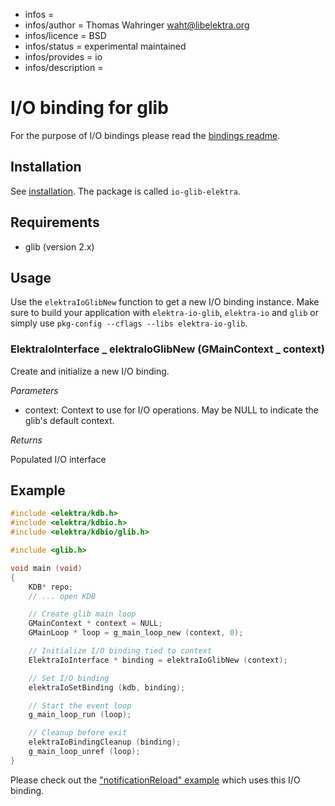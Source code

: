 - infos =
- infos/author = Thomas Wahringer <waht@libelektra.org>
- infos/licence = BSD
- infos/status = experimental maintained
- infos/provides = io
- infos/description =

# I/O binding for glib

For the purpose of I/O bindings please read the
[bindings readme](https://www.libelektra.org/bindings/readme#i-o-bindings).

## Installation

See [installation](/doc/INSTALL.md).
The package is called `io-glib-elektra`.

## Requirements

- glib (version 2.x)

## Usage

Use the `elektraIoGlibNew` function to get a new I/O binding instance.
Make sure to build your application with `elektra-io-glib`, `elektra-io` and `glib` or
simply use `pkg-config --cflags --libs elektra-io-glib`.

### ElektraIoInterface _ elektraIoGlibNew (GMainContext _ context)

Create and initialize a new I/O binding.

_Parameters_

- context: Context to use for I/O operations. May be NULL to indicate the glib's
  default context.

_Returns_

Populated I/O interface

## Example

```C
#include <elektra/kdb.h>
#include <elektra/kdbio.h>
#include <elektra/kdbio/glib.h>

#include <glib.h>

void main (void)
{
	KDB* repo;
	// ... open KDB

	// Create glib main loop
	GMainContext * context = NULL;
	GMainLoop * loop = g_main_loop_new (context, 0);

	// Initialize I/O binding tied to context
	ElektraIoInterface * binding = elektraIoGlibNew (context);

	// Set I/O binding
	elektraIoSetBinding (kdb, binding);

	// Start the event loop
	g_main_loop_run (loop);

	// Cleanup before exit
	elektraIoBindingCleanup (binding);
	g_main_loop_unref (loop);
}
```

Please check out the ["notificationReload" example](https://www.libelektra.org/examples/notificationreload)
which uses this I/O binding.
